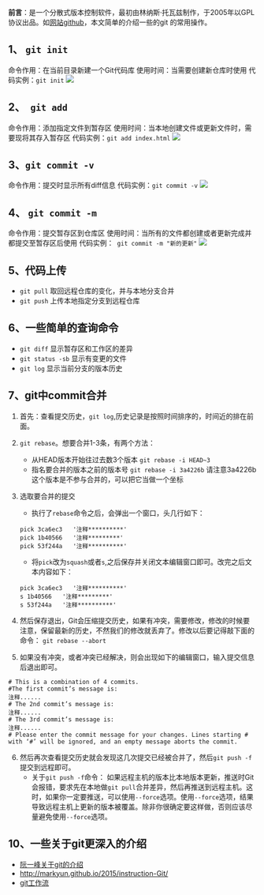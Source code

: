 **前言**：是一个分散式版本控制软件，最初由林纳斯·托瓦兹制作，于2005年以GPL协议出品。如[网站github](https://github.com/)，本文简单的介绍一些的git 的常用操作。

## 1、 `git init`
命令作用：在当前目录新建一个Git代码库
使用时间：当需要创建新仓库时使用
代码实例：`git init`
![](https://upload-images.jianshu.io/upload_images/11827773-5d65ee73b5885f38.png?imageMogr2/auto-orient/strip%7CimageView2/2/w/1240)


## 2、` git add`
命令作用：添加指定文件到暂存区
使用时间：当本地创建文件或更新文件时，需要现将其存入暂存区
代码实例：`git add index.html`
![](https://upload-images.jianshu.io/upload_images/11827773-c48879435da98583.png?imageMogr2/auto-orient/strip%7CimageView2/2/w/1240)

## 3、`git commit -v`


命令作用：提交时显示所有diff信息 
代码实例：`git commit -v`
![](https://upload-images.jianshu.io/upload_images/11827773-34e6dfe939775af9.png?imageMogr2/auto-orient/strip%7CimageView2/2/w/1240)

## 4、 `git commit -m`
命令作用：提交暂存区到仓库区
使用时间：当所有的文件都创建或者更新完成并都提交至暂存区后使用
代码实例：` git commit -m "新的更新"`
![](https://upload-images.jianshu.io/upload_images/11827773-a5ed735e7ad74794.png?imageMogr2/auto-orient/strip%7CimageView2/2/w/1240)

## 5、代码上传
- `git pull` 取回远程仓库的变化，并与本地分支合并
- `git push` 上传本地指定分支到远程仓库

## 6、一些简单的查询命令
- `git diff` 显示暂存区和工作区的差异
- `git status -sb` 显示有变更的文件
- `git log` 显示当前分支的版本历史

## 7、git中commit合并

1. 首先：查看提交历史，`git log`,历史记录是按照时间排序的，时间近的排在前面。
2. `git rebase`。想要合并1-3条，有两个方法：
    - 从HEAD版本开始往过去数3个版本
`git rebase -i HEAD~3` 
    - 指名要合并的版本之前的版本号
`git rebase -i 3a4226b`
请注意3a4226b这个版本是不参与合并的，可以把它当做一个坐标

3. 选取要合并的提交
    - 执行了`rebase`命令之后，会弹出一个窗口，头几行如下：
    ```
    pick 3ca6ec3   '注释**********'
    pick 1b40566   '注释*********'
    pick 53f244a   '注释**********'
    ```
   - 将`pick`改为`squash`或者`s`,之后保存并关闭文本编辑窗口即可。改完之后文本内容如下：
    ```
    pick 3ca6ec3   '注释**********'
    s 1b40566   '注释*********'
    s 53f244a   '注释**********'
    ```
4. 然后保存退出，Git会压缩提交历史，如果有冲突，需要修改，修改的时候要注意，保留最新的历史，不然我们的修改就丢弃了。修改以后要记得敲下面的命令：
`git rebase --abort `

5. 如果没有冲突，或者冲突已经解决，则会出现如下的编辑窗口，输入提交信息后退出即可。
```
# This is a combination of 4 commits.  
#The first commit’s message is:  
注释......
# The 2nd commit’s message is:  
注释......
# The 3rd commit’s message is:  
注释......
# Please enter the commit message for your changes. Lines starting # with ‘#’ will be ignored, and an empty message aborts the commit.
```
6. 然后再次查看提交历史就会发现这几次提交已经被合并了，然后`git push -f`提交到远程即可。
    - 关于`git push -f`命令：
如果远程主机的版本比本地版本更新，推送时Git会报错，要求先在本地做`git pull`合并差异，然后再推送到远程主机。这时，如果你一定要推送，可以使用`--force`选项。使用`--force`选项，结果导致远程主机上更新的版本被覆盖。除非你很确定要这样做，否则应该尽量避免使用`--force`选项。


## 10、一些关于git更深入的介绍
- [阮一峰关于git的介绍](http://www.ruanyifeng.com/blog/2015/12/git-cheat-sheet.html)
- http://markyun.github.io/2015/instruction-Git/
- [git工作流](https://github.com/xirong/my-git/blob/master/git-workflow-tutorial.md)



